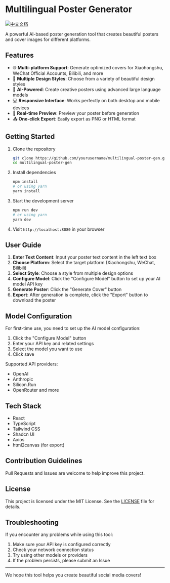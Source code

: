 # Multilingual Poster Generator

[![中文文档](https://img.shields.io/badge/文档-中文版-blue.svg)](README.md)

A powerful AI-based poster generation tool that creates beautiful posters and cover images for different platforms.

## Features

- 🌐 **Multi-platform Support**: Generate optimized covers for Xiaohongshu, WeChat Official Accounts, Bilibili, and more
- 🎨 **Multiple Design Styles**: Choose from a variety of beautiful design styles
- 🤖 **AI-Powered**: Create creative posters using advanced large language models
- 💻 **Responsive Interface**: Works perfectly on both desktop and mobile devices
- 🔄 **Real-time Preview**: Preview your poster before generation
- 📤 **One-click Export**: Easily export as PNG or HTML format

## Getting Started

1. Clone the repository
   ```bash
   git clone https://github.com/yourusername/multilingual-poster-gen.git
   cd multilingual-poster-gen
   ```

2. Install dependencies
   ```bash
   npm install
   # or using yarn
   yarn install
   ```

3. Start the development server
   ```bash
   npm run dev
   # or using yarn
   yarn dev
   ```

4. Visit `http://localhost:8080` in your browser

## User Guide

1. **Enter Text Content**: Input your poster text content in the left text box
2. **Choose Platform**: Select the target platform (Xiaohongshu, WeChat, Bilibili)
3. **Select Style**: Choose a style from multiple design options
4. **Configure Model**: Click the "Configure Model" button to set up your AI model API key
5. **Generate Poster**: Click the "Generate Cover" button
6. **Export**: After generation is complete, click the "Export" button to download the poster

## Model Configuration

For first-time use, you need to set up the AI model configuration:

1. Click the "Configure Model" button
2. Enter your API key and related settings
3. Select the model you want to use
4. Click save

Supported API providers:
- OpenAI
- Anthropic
- Silicon.Run
- OpenRouter and more

## Tech Stack

- React
- TypeScript
- Tailwind CSS
- Shadcn UI
- Axios
- html2canvas (for export)

## Contribution Guidelines

Pull Requests and Issues are welcome to help improve this project.

## License

This project is licensed under the MIT License. See the [LICENSE](LICENSE) file for details.

## Troubleshooting

If you encounter any problems while using this tool:

1. Make sure your API key is configured correctly
2. Check your network connection status
3. Try using other models or providers
4. If the problem persists, please submit an Issue

---

We hope this tool helps you create beautiful social media covers! 